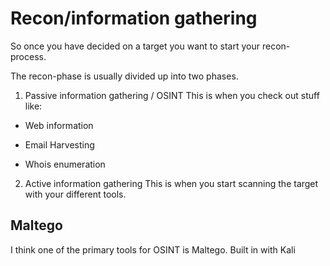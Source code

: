 # Recon/information gathering

So once you have decided on a target you want to start your recon-process. 

The recon-phase is usually divided up into two phases.

1. Passive information gathering / OSINT
 This is when you check out stuff like:
 - Web information


 - Email Harvesting

 - Whois enumeration


2. Active information gathering
This is when you start scanning the target with your different tools.


## Maltego

I think one of the primary tools for OSINT is Maltego. Built in with Kali